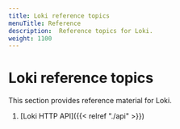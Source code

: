 ```yaml
---
title: Loki reference topics
menuTitle: Reference
description:  Reference topics for Loki.
weight: 1100
---
```


# Loki reference topics

This section provides reference material for Loki.

1. [Loki HTTP API]({{< relref "./api" >}})

